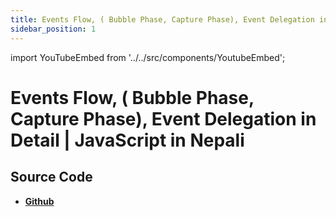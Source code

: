 ```yaml
---
title: Events Flow, ( Bubble Phase, Capture Phase), Event Delegation in Detail | JavaScript in Nepali
sidebar_position: 1
---
```


import YouTubeEmbed from '../../src/components/YoutubeEmbed';

# Events Flow, ( Bubble Phase, Capture Phase), Event Delegation in Detail | JavaScript in Nepali

<YouTubeEmbed videoId="ErW2_1uEZq8" />

## Source Code

- [**Github**](https://github.com/isarojdahal/javascript-workshop)